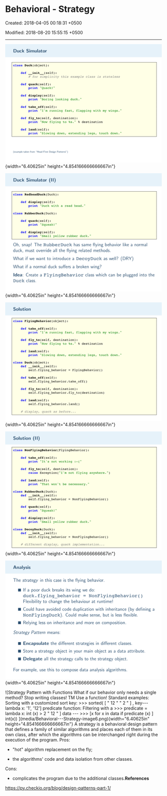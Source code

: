 # Behavioral - Strategy

Created: 2018-04-05 00:18:31 +0500

Modified: 2018-08-20 15:55:15 +0500

---

![Duck Simulator class Duck (object) : init (self) : def # for simplicity this example class is stateless def quack (self): print "Quack! " def display (self) : print "Boring looking duck. " def take off (self): print "I'm running fast, flapping with my wings. " def fly to(self, destination) : print "Now flying to " def land( self) : % destination ](media/Behavioral---Strategy-image1.png){width="6.40625in" height="4.854166666666667in"}

![Duck Simulator (Il) class RedheadDuck( Duck) : def display (self) : print "Duck with a read head. " class RubberDuck(Duck) : def quack (self) : print " Squeak! " def display (self) : print " Small yellow rubber duck. " Oh, snap! The RubberDuck has same flying behavior duck, must override all the flying related methods. What if we want to introduce a DecoyDuck as well? ( ](media/Behavioral---Strategy-image2.png){width="6.40625in" height="4.854166666666667in"}

![Solution class FlyingBehavior(object) : def take off (self): print "I'm running fast, flapping with my wings. " def fly to(self, destination) : print "Now flying to % destination def land( self) : print " Slowing down, extending legs, touch down. " class Duck (object) : init (self) : def self. flying behavior = FlyingBehavior ( ) def take off (self): self. flying behavior. take off( ) def fly to(self, destination) : ](media/Behavioral---Strategy-image3.png){width="6.40625in" height="4.854166666666667in"}

![Solution (Il) class NonF1yingBehavior(F1yingBehavior) : def take off (self): print "It's not working def fly to(self, destination) : raise Exception( "I 'm not flying anywhere. " def land( self) : print "That won't be necessary. " class RubberDuck(Duck) : init (self) : def self . flying behavior def quack (self) : print " Squeak! " def display (self) : = NonF1yingBehavior( ) ](media/Behavioral---Strategy-image4.png){width="6.40625in" height="4.854166666666667in"}

![Analysis The strategy in this case is the flying behavior. If a poor duck breaks its wing we do: duck. flying behavior = NonF1yingBeh Flexibility to change the behaviour at runtime! Could have avoided code duplication with inheritan NonF1yingDuck). Could make sense, but is less Relying less on inheritance and more on compositio Strategy Pattern means: Encapsulate the different strategies in different clæ ](media/Behavioral---Strategy-image5.png){width="6.40625in" height="4.854166666666667in"}

![Strategy Pattern with Functions What if our behavior only needs a single method? Stop writing classes! TM Use a function! Standard examples: Sorting with a customized sort key: >>> sorted( [ " 12 " " 2 " ] , key---lambda x: '1', '12'] predicate function: Filtering with a >>> predicate = lambda x: int (x) > 2 " 12 " ] data --- >>> [x for x in data if predicate (x) ] int(x)) ](media/Behavioral---Strategy-image6.png){width="6.40625in" height="4.854166666666667in"}
A strategy is a behavioral design pattern that defines a family of similar algorithms and places each of them in its own class, after which the algorithms can be interchanged right during the execution of the program.
Pros:

- "hot" algorithm replacement on the fly;

- the algorithms' code and data isolation from other classes.

Cons:

- complicates the program due to the additional classes.**References**

<https://py.checkio.org/blog/design-patterns-part-1/>
